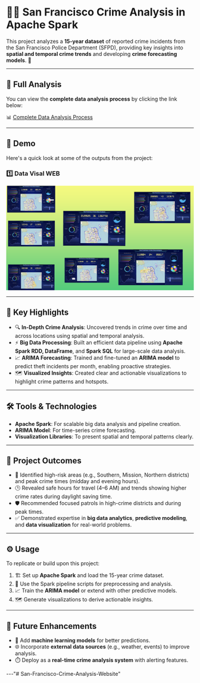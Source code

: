 # 🕵️‍♂️ San Francisco Crime Analysis in Apache Spark

This project analyzes a **15-year dataset** of reported crime incidents from the San Francisco Police Department (SFPD), providing key insights into **spatial and temporal crime trends** and developing **crime forecasting models**. 🚓

---

## 🔗 Full Analysis

You can view the **complete data analysis process** by clicking the link below:

📊 [Complete Data Analysis Process](https://databricks-prod-cloudfront.cloud.databricks.com/public/4027ec902e239c93eaaa8714f173bcfc/3132611002490140/2816849201713231/2491725179032020/latest.html)

---
## 🎥 Demo

Here's a quick look at some of the outputs from the project:

### 1️⃣ **Data Visal WEB**
<img src="website-demo-image\Demo.png" alt="Crime Heatmap" width="600"/>

---
## 🌟 Key Highlights

- 🔍 **In-Depth Crime Analysis**: Uncovered trends in crime over time and across locations using spatial and temporal analysis.
- ⚡ **Big Data Processing**: Built an efficient data pipeline using **Apache Spark RDD, DataFrame**, and **Spark SQL** for large-scale data analysis.
- 📈 **ARIMA Forecasting**: Trained and fine-tuned an **ARIMA model** to predict theft incidents per month, enabling proactive strategies.
- 🗺️ **Visualized Insights**: Created clear and actionable visualizations to highlight crime patterns and hotspots.

---

## 🛠️ Tools & Technologies

- **Apache Spark**: For scalable big data analysis and pipeline creation.
- **ARIMA Model**: For time-series crime forecasting.
- **Visualization Libraries**: To present spatial and temporal patterns clearly.

---

## 🚀 Project Outcomes

- 📌 Identified high-risk areas (e.g., Southern, Mission, Northern districts) and peak crime times (midday and evening hours).  
- 🕒 Revealed safe hours for travel (4–6 AM) and trends showing higher crime rates during daylight saving time.  
- 🛡️ Recommended focused patrols in high-crime districts and during peak times.  
- ✅ Demonstrated expertise in **big data analytics**, **predictive modeling**, and **data visualization** for real-world problems.

---

## ⚙️ Usage

To replicate or build upon this project:

1. 🏗️ Set up **Apache Spark** and load the 15-year crime dataset.  
2. 📑 Use the Spark pipeline scripts for preprocessing and analysis.  
3. 📈 Train the **ARIMA model** or extend with other predictive models.  
4. 🗺️ Generate visualizations to derive actionable insights.

---

## 🔮 Future Enhancements

- 🤖 Add **machine learning models** for better predictions.
- 🌐 Incorporate **external data sources** (e.g., weather, events) to improve analysis.
- ⏱️ Deploy as a **real-time crime analysis system** with alerting features.

---"# San-Francisco-Crime-Analysis-Website" 
